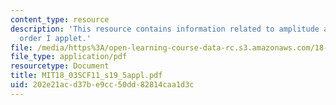 ```yaml
---
content_type: resource
description: 'This resource contains information related to amplitude and phase: second
  order I applet.'
file: /media/https%3A/open-learning-course-data-rc.s3.amazonaws.com/18-03sc-differential-equations-fall-2011/202e21acd37be9cc50dd82814caa1d3c_MIT18_03SCF11_s19_5appl.pdf
file_type: application/pdf
resourcetype: Document
title: MIT18_03SCF11_s19_5appl.pdf
uid: 202e21ac-d37b-e9cc-50dd-82814caa1d3c
---
```

